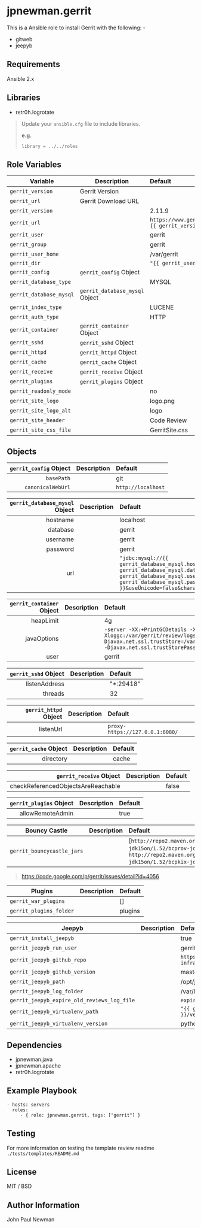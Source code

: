 # jpnewman.gerrit

This is a Ansible role to install Gerrit with the following: -

- gitweb
- jeepyb

## Requirements

Ansible 2.x

## Libraries

- retr0h.logrotate

> Update your ```ansible.cfg``` file to include libraries.
>
> **e.g.**
>
> ~~~
> library = ../../roles
> ~~~

## Role Variables

|Variable|Description|Default|
|---|---|:--|
|```gerrit_version```|Gerrit Version||
|```gerrit_url```|Gerrit Download URL||
|```gerrit_version```||2.11.9|
|```gerrit_url```||```https://www.gerritcodereview.com/download/gerrit-{{ gerrit_version }}.war```|
|```gerrit_user```||gerrit|
|```gerrit_group```||gerrit|
|```gerrit_user_home```||/var/gerrit|
|```gerrit_dir```||```"{{ gerrit_user_home }}/review"```|
|```gerrit_config```|```gerrit_config``` Object||
|```gerrit_database_type```||MYSQL|
|```gerrit_database_mysql```|```gerrit_database_mysql``` Object||
|```gerrit_index_type```||LUCENE|
|```gerrit_auth_type```||HTTP|
|```gerrit_container```|```gerrit_container``` Object||
|```gerrit_sshd```|```gerrit_sshd``` Object||
|```gerrit_httpd```|```gerrit_httpd``` Object||
|```gerrit_cache```|```gerrit_cache``` Object||
|```gerrit_receive```|```gerrit_receive``` Object||
|```gerrit_plugins```|```gerrit_plugins``` Object||
|```gerrit_readonly_mode```||no|
|```gerrit_site_logo```||logo.png|
|```gerrit_site_logo_alt```||logo|
|```gerrit_site_header```||Code Review|
|```gerrit_site_css_file```||GerritSite.css|

## Objects

|```gerrit_config``` Object|Description|Default|
|--:|---|:--|
|```basePath```||git|
|```canonicalWebUrl```||```http://localhost```|

|```gerrit_database_mysql``` Object|Description|Default|
|--:|---|:--|
|hostname||localhost|
|database||gerrit|
|username||gerrit|
|password||gerrit|
|url||```"jdbc:mysql://{{ gerrit_database_mysql.hostname }}:3306/{{ gerrit_database_mysql.database }}?user={{ gerrit_database_mysql.username }}&password={{ gerrit_database_mysql.password }}&useUnicode=false&characterEncoding=latin1"```||

|```gerrit_container``` Object|Description|Default|
|--:|---|:--|
|heapLimit||4g
|javaOptions||```-server -XX:+PrintGCDetails -XX:MaxPermSize=256M -Xloggc:/var/gerrit/review/logs/gc.log -Djavax.net.ssl.trustStore=/var/gerrit/review/etc/cacerts -Djavax.net.ssl.trustStorePassword=changeit```
|user||gerrit|

|```gerrit_sshd``` Object|Description|Default|
|--:|---|:--|
|listenAddress||"*:29418"|
|threads||32|

|```gerrit_httpd``` Object|Description|Default|
|--:|---|:--|
|listenUrl||```proxy-https://127.0.0.1:8080/```|

|```gerrit_cache``` Object|Description|Default|
|--:|---|:--|
|directory||cache|

|```gerrit_receive``` Object|Description|Default|
|--:|---|:--|
|checkReferencedObjectsAreReachable||false|

|```gerrit_plugins``` Object|Description|Default|
|--:|---|:--|
|allowRemoteAdmin||true|


|Bouncy Castle|Description|Default|
|---|---|:--|
|```gerrit_bouncycastle_jars```||[```http://repo2.maven.org/maven2/org/bouncycastle/bcprov-jdk15on/1.52/bcprov-jdk15on-1.52.jar```,<br />```http://repo2.maven.org/maven2/org/bouncycastle/bcpkix-jdk15on/1.52/bcpkix-jdk15on-1.52.jar```]|

> https://code.google.com/p/gerrit/issues/detail?id=4056

|Plugins|Description|Default|
|---|---|:--|
|```gerrit_war_plugins```||[]|
|```gerrit_plugins_folder```||plugins|

|Jeepyb|Description|Default|
|---|---|:--|
|```gerrit_install_jeepyb```||true|
|```gerrit_jeepyb_run_user```||gerrit|
|```gerrit_jeepyb_github_repo```||```https://github.com/openstack-infra/jeepyb.git```|
|```gerrit_jeepyb_github_version```||master|
|```gerrit_jeepyb_path```||/opt/jeepyb|
|```gerrit_jeepyb_log_folder```||/var/log/gerrit|
|```gerrit_jeepyb_expire_old_reviews_log_file```||```expire_reviews.log```|
|```gerrit_jeepyb_virtualenv_path```||```"{{ gerrit_jeepyb_path }}/venv"```|
|```gerrit_jeepyb_virtualenv_version```||python2.7|

## Dependencies

- jpnewman.java
- jpnewman.apache
- retr0h.logrotate

## Example Playbook

    - hosts: servers
      roles:
         - { role: jpnewman.gerrit, tags: ["gerrit"] }

## Testing

For more information on testing the template review readme ```./tests/templates/README.md```

## License

MIT / BSD

## Author Information

John Paul Newman
